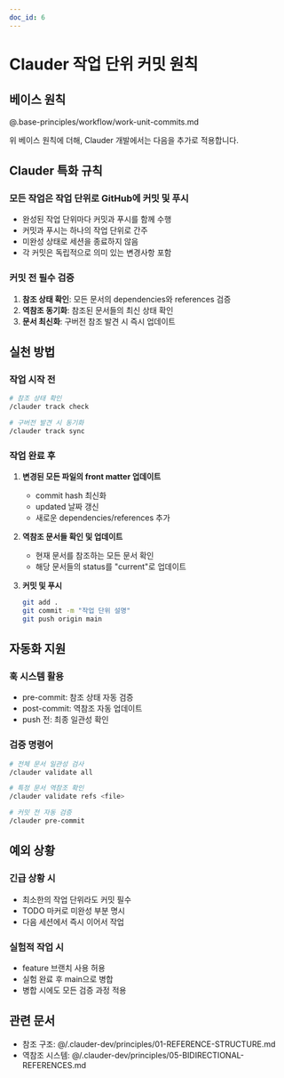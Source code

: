 ```yaml
---
doc_id: 6
---
```


# Clauder 작업 단위 커밋 원칙

## 베이스 원칙
@.base-principles/workflow/work-unit-commits.md

위 베이스 원칙에 더해, Clauder 개발에서는 다음을 추가로 적용합니다.

## Clauder 특화 규칙

### 모든 작업은 작업 단위로 GitHub에 커밋 및 푸시
- 완성된 작업 단위마다 커밋과 푸시를 함께 수행
- 커밋과 푸시는 하나의 작업 단위로 간주
- 미완성 상태로 세션을 종료하지 않음
- 각 커밋은 독립적으로 의미 있는 변경사항 포함

### 커밋 전 필수 검증
1. **참조 상태 확인**: 모든 문서의 dependencies와 references 검증
2. **역참조 동기화**: 참조된 문서들의 최신 상태 확인
3. **문서 최신화**: 구버전 참조 발견 시 즉시 업데이트

## 실천 방법

### 작업 시작 전
```bash
# 참조 상태 확인
/clauder track check

# 구버전 발견 시 동기화
/clauder track sync
```

### 작업 완료 후
1. **변경된 모든 파일의 front matter 업데이트**
   - commit hash 최신화
   - updated 날짜 갱신
   - 새로운 dependencies/references 추가

2. **역참조 문서들 확인 및 업데이트**
   - 현재 문서를 참조하는 모든 문서 확인
   - 해당 문서들의 status를 "current"로 업데이트

3. **커밋 및 푸시**
   ```bash
   git add .
   git commit -m "작업 단위 설명"
   git push origin main
   ```

## 자동화 지원

### 훅 시스템 활용
- pre-commit: 참조 상태 자동 검증
- post-commit: 역참조 자동 업데이트
- push 전: 최종 일관성 확인

### 검증 명령어
```bash
# 전체 문서 일관성 검사
/clauder validate all

# 특정 문서 역참조 확인
/clauder validate refs <file>

# 커밋 전 자동 검증
/clauder pre-commit
```

## 예외 상황

### 긴급 상황 시
- 최소한의 작업 단위라도 커밋 필수
- TODO 마커로 미완성 부분 명시
- 다음 세션에서 즉시 이어서 작업

### 실험적 작업 시
- feature 브랜치 사용 허용
- 실험 완료 후 main으로 병합
- 병합 시에도 모든 검증 과정 적용

## 관련 문서
- 참조 구조: @/.clauder-dev/principles/01-REFERENCE-STRUCTURE.md
- 역참조 시스템: @/.clauder-dev/principles/05-BIDIRECTIONAL-REFERENCES.md
